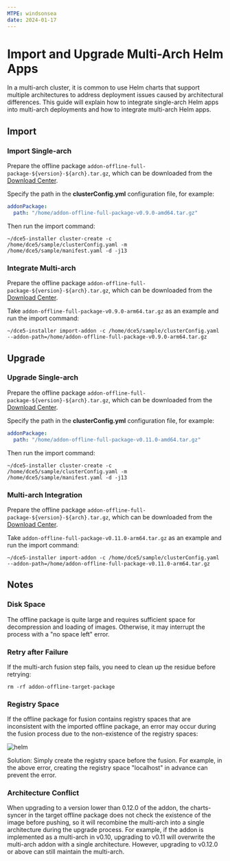 ```yaml
---
MTPE: windsonsea
date: 2024-01-17
---
```


# Import and Upgrade Multi-Arch Helm Apps

In a multi-arch cluster, it is common to use Helm charts that support multiple architectures to address deployment issues caused by architectural differences. This guide will explain how to integrate single-arch Helm apps into multi-arch deployments and how to integrate multi-arch Helm apps.

## Import

### Import Single-arch

Prepare the offline package `addon-offline-full-package-${version}-${arch}.tar.gz`, which can be downloaded from the [Download Center](../../../download/addon/history.md).

Specify the path in the __clusterConfig.yml__ configuration file, for example:

```yaml
addonPackage:
  path: "/home/addon-offline-full-package-v0.9.0-amd64.tar.gz"
```

Then run the import command:

```shell
~/dce5-installer cluster-create -c /home/dce5/sample/clusterConfig.yaml -m /home/dce5/sample/manifest.yaml -d -j13
```

### Integrate Multi-arch

Prepare the offline package `addon-offline-full-package-${version}-${arch}.tar.gz`, which can be downloaded from the [Download Center](../../../download/addon/history.md).

Take `addon-offline-full-package-v0.9.0-arm64.tar.gz` as an example and run the import command:

```shell
~/dce5-installer import-addon -c /home/dce5/sample/clusterConfig.yaml --addon-path=/home/addon-offline-full-package-v0.9.0-arm64.tar.gz
```

## Upgrade

### Upgrade Single-arch

Prepare the offline package `addon-offline-full-package-${version}-${arch}.tar.gz`, which can be downloaded from the [Download Center](../../../download/addon/history.md).

Specify the path in the __clusterConfig.yml__ configuration file, for example:

```yaml
addonPackage:
  path: "/home/addon-offline-full-package-v0.11.0-amd64.tar.gz"
```

Then run the import command:

```shell
~/dce5-installer cluster-create -c /home/dce5/sample/clusterConfig.yaml -m /home/dce5/sample/manifest.yaml -d -j13
```

### Multi-arch Integration

Prepare the offline package `addon-offline-full-package-${version}-${arch}.tar.gz`, which can be downloaded from the [Download Center](../../../download/addon/history.md).

Take `addon-offline-full-package-v0.11.0-arm64.tar.gz` as an example and run the import command:

```shell
~/dce5-installer import-addon -c /home/dce5/sample/clusterConfig.yaml --addon-path=/home/addon-offline-full-package-v0.11.0-arm64.tar.gz
```

## Notes

### Disk Space

The offline package is quite large and requires sufficient space for decompression and loading of images. Otherwise, it may interrupt the process with a "no space left" error.

### Retry after Failure

If the multi-arch fusion step fails, you need to clean up the residue before retrying:

```shell
rm -rf addon-offline-target-package
```

### Registry Space

If the offline package for fusion contains registry spaces that are inconsistent with the imported offline package, an error may occur during the fusion process due to the non-existence of the registry spaces:

![helm](https://docs.daocloud.io/daocloud-docs-images/docs/zh/docs/kpanda/images/multi-arch-helm.png)

Solution: Simply create the registry space before the fusion. For example, in the above error, creating the registry space "localhost" in advance can prevent the error.

### Architecture Conflict

When upgrading to a version lower than 0.12.0 of the addon, the charts-syncer in the target offline package does not check the existence of the image before pushing, so it will recombine the multi-arch into a single architecture during the upgrade process.
For example, if the addon is implemented as a multi-arch in v0.10, upgrading to v0.11 will overwrite the multi-arch addon with a single architecture. However, upgrading to v0.12.0 or above can still maintain the multi-arch.

